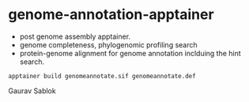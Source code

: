# genome-annotation-apptainer

- post genome assembly apptainer. 
- genome completeness, phylogenomic profiling search
- protein-genome alignment for genome annotation inclduing the hint search. 

```
apptainer build genomeannotate.sif genomeannotate.def
```

Gaurav Sablok

